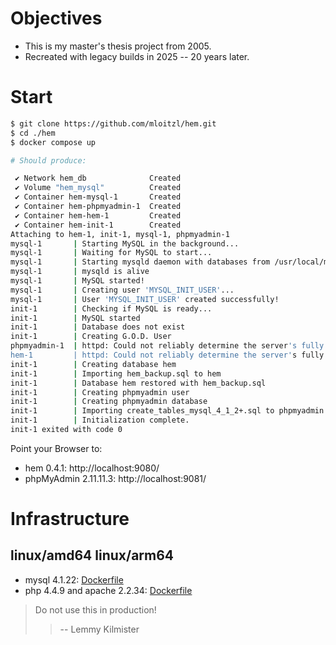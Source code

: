# Objectives

- This is my master's thesis project from 2005.
- Recreated with legacy builds in 2025 -- 20 years later.

# Start


```sh
$ git clone https://github.com/mloitzl/hem.git
$ cd ./hem
$ docker compose up

# Should produce:

 ✔ Network hem_db              Created                                                                               0.0s
 ✔ Volume "hem_mysql"          Created                                                                               0.0s
 ✔ Container hem-mysql-1       Created                                                                               0.2s
 ✔ Container hem-phpmyadmin-1  Created                                                                               0.3s
 ✔ Container hem-hem-1         Created                                                                               0.3s
 ✔ Container hem-init-1        Created                                                                               0.1s
Attaching to hem-1, init-1, mysql-1, phpmyadmin-1
mysql-1       | Starting MySQL in the background...
mysql-1       | Waiting for MySQL to start...
mysql-1       | Starting mysqld daemon with databases from /usr/local/mysql/var
mysql-1       | mysqld is alive
mysql-1       | MySQL started!
mysql-1       | Creating user 'MYSQL_INIT_USER'...
mysql-1       | User 'MYSQL_INIT_USER' created successfully!
init-1        | Checking if MySQL is ready...
init-1        | MySQL started
init-1        | Database does not exist
init-1        | Creating G.O.D. User
phpmyadmin-1  | httpd: Could not reliably determine the server's fully qualified domain name, using 172.18.0.5 for ServerName
hem-1         | httpd: Could not reliably determine the server's fully qualified domain name, using 172.18.0.3 for ServerName
init-1        | Creating database hem
init-1        | Importing hem_backup.sql to hem
init-1        | Database hem restored with hem_backup.sql
init-1        | Creating phpmyadmin user
init-1        | Creating phpmyadmin database
init-1        | Importing create_tables_mysql_4_1_2+.sql to phpmyadmin
init-1        | Initialization complete.
init-1 exited with code 0
```

Point your Browser to:
- hem 0.4.1: http://localhost:9080/
- phpMyAdmin 2.11.11.3: http://localhost:9081/

# Infrastructure

## linux/amd64 linux/arm64

- mysql 4.1.22: [Dockerfile](https://github.com/mloitzl/php4-mysql4-apache2.2-docker/blob/master/Dockerfile.alpine.mysql.arm64)
- php 4.4.9 and apache 2.2.34: [Dockerfile](https://github.com/mloitzl/php4-mysql4-apache2.2-docker/blob/master/Dockerfile.alpine.arm64)

> Do not use this in production!
>> -- Lemmy Kilmister